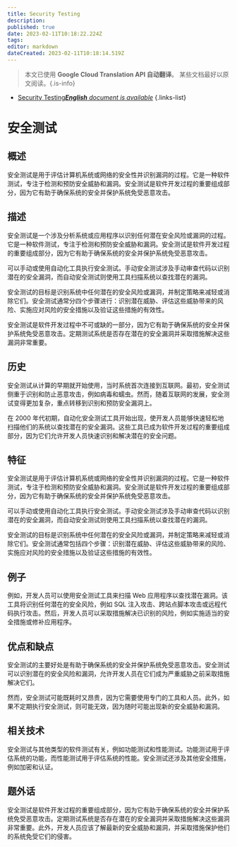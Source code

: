 ```yaml
---
title: Security Testing
description: 
published: true
date: 2023-02-11T10:18:22.224Z
tags: 
editor: markdown
dateCreated: 2023-02-11T10:18:14.519Z
---
```


> 本文已使用 **Google Cloud Translation API 自动翻译**。
某些文档最好以原文阅读。{.is-info}



- [Security Testing***English** document is available*](/en/Knowledge-base/Dictionary/security-testing)
{.links-list}


# 安全测试

## 概述
安全测试是用于评估计算机系统或网络的安全性并识别漏洞的过程。它是一种软件测试，专注于检测和预防安全威胁和漏洞。安全测试是软件开发过程的重要组成部分，因为它有助于确保系统的安全并保护系统免受恶意攻击。

## 描述
安全测试是一个涉及分析系统或应用程序以识别任何潜在安全风险或漏洞的过程。它是一种软件测试，专注于检测和预防安全威胁和漏洞。安全测试是软件开发过程的重要组成部分，因为它有助于确保系统的安全并保护系统免受恶意攻击。

可以手动或使用自动化工具执行安全测试。手动安全测试涉及手动审查代码以识别潜在的安全漏洞，而自动安全测试则使用工具扫描系统以查找潜在的漏洞。

安全测试的目标是识别系统中任何潜在的安全风险或漏洞，并制定策略来减轻或消除它们。安全测试通常分四个步骤进行：识别潜在威胁、评估这些威胁带来的风险、实施应对风险的安全措施以及验证这些措施的有效性。

安全测试是软件开发过程中不可或缺的一部分，因为它有助于确保系统的安全并保护系统免受恶意攻击。定期测试系统是否存在潜在的安全漏洞并采取措施解决这些漏洞非常重要。

## 历史
安全测试从计算的早期就开始使用，当时系统首次连接到互联网。最初，安全测试侧重于识别和防止恶意攻击，例如病毒和蠕虫。然而，随着互联网的发展，安全测试变得更加复杂，重点转移到识别和预防安全漏洞上。

在 2000 年代初期，自动化安全测试工具开始出现，使开发人员能够快速轻松地扫描他们的系统以查找潜在的安全漏洞。这些工具已成为软件开发过程的重要组成部分，因为它们允许开发人员快速识别和解决潜在的安全问题。

## 特征
安全测试是用于评估计算机系统或网络的安全性并识别漏洞的过程。它是一种软件测试，专注于检测和预防安全威胁和漏洞。安全测试是软件开发过程的重要组成部分，因为它有助于确保系统的安全并保护系统免受恶意攻击。

可以手动或使用自动化工具执行安全测试。手动安全测试涉及手动审查代码以识别潜在的安全漏洞，而自动安全测试则使用工具扫描系统以查找潜在的漏洞。

安全测试的目标是识别系统中任何潜在的安全风险或漏洞，并制定策略来减轻或消除它们。安全测试通常包括四个步骤：识别潜在威胁、评估这些威胁带来的风险、实施应对风险的安全措施以及验证这些措施的有效性。

## 例子
例如，开发人员可以使用安全测试工具来扫描 Web 应用程序以查找潜在漏洞。该工具将识别任何潜在的安全风险，例如 SQL 注入攻击、跨站点脚本攻击或远程代码执行攻击。然后，开发人员可以采取措施解决已识别的风险，例如实施适当的安全措施或修补应用程序。

## 优点和缺点
安全测试的主要好处是有助于确保系统的安全并保护系统免受恶意攻击。安全测试可以识别潜在的安全风险和漏洞，允许开发人员在它们成为严重威胁之前采取措施解决它们。

然而，安全测试可能既耗时又昂贵，因为它需要使用专门的工具和人员。此外，如果不定期执行安全测试，则可能无效，因为随时可能出现新的安全威胁和漏洞。

## 相关技术
安全测试与其他类型的软件测试有关，例如功能测试和性能测试。功能测试用于评估系统的功能，而性能测试用于评估系统的性能。安全测试还涉及其他安全措施，例如加密和认证。

## 题外话
安全测试是软件开发过程的重要组成部分，因为它有助于确保系统的安全并保护系统免受恶意攻击。定期测试系统是否存在潜在的安全漏洞并采取措施解决这些漏洞非常重要。此外，开发人员应该了解最新的安全威胁和漏洞，并采取措施保护他们的系统免受它们的侵害。